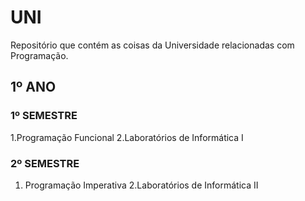 # UNI

Repositório que contém as coisas da Universidade relacionadas com Programação.

## 1º ANO 

### 1º SEMESTRE

1.Programação Funcional 
2.Laboratórios de Informática I

### 2º SEMESTRE

1. Programação Imperativa
2.Laboratórios de Informática II
